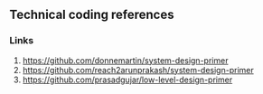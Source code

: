 ## Technical coding references

### Links
1. https://github.com/donnemartin/system-design-primer
2. https://github.com/reach2arunprakash/system-design-primer
3. https://github.com/prasadgujar/low-level-design-primer

